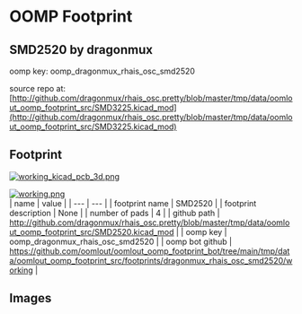 # OOMP Footprint  
## SMD2520  by dragonmux  
  
oomp key: oomp_dragonmux_rhais_osc_smd2520  
  
source repo at: [http://github.com/dragonmux/rhais_osc.pretty/blob/master/tmp/data/oomlout_oomp_footprint_src/SMD3225.kicad_mod](http://github.com/dragonmux/rhais_osc.pretty/blob/master/tmp/data/oomlout_oomp_footprint_src/SMD3225.kicad_mod)  
## Footprint  
  
[![working_kicad_pcb_3d.png](working_kicad_pcb_3d_600.png)](working_kicad_pcb_3d.png)  
  
[![working.png](working_600.png)](working.png)  
| name | value | 
| --- | --- | 
| footprint name | SMD2520 | 
| footprint description | None | 
| number of pads | 4 | 
| github path | http://github.com/dragonmux/rhais_osc.pretty/blob/master/tmp/data/oomlout_oomp_footprint_src/SMD2520.kicad_mod | 
| oomp key | oomp_dragonmux_rhais_osc_smd2520 | 
| oomp bot github | https://github.com/oomlout/oomlout_oomp_footprint_bot/tree/main/tmp/data/oomlout_oomp_footprint_src/footprints/dragonmux_rhais_osc_smd2520/working | 
## Images  
